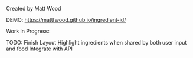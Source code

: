 Created by Matt Wood

DEMO: https://mattfwood.github.io/ingredient-id/

Work in Progress:

TODO:
Finish Layout
Highlight ingredients when shared by both user input and food
Integrate with API
